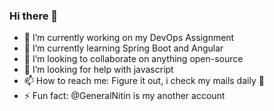 ### Hi there 👋
- 🔭 I’m currently working on my DevOps Assignment
- 🌱 I’m currently learning Spring Boot and Angular
- 👯 I’m looking to collaborate on anything open-source
- 🤔 I’m looking for help with javascript
- 📫 How to reach me: Figure it out, i check my mails daily 🤭
- ⚡ Fun fact: @GeneralNitin is my another account


<!--
**GeneralNitin/GeneralNitin** is a ✨ _special_ ✨ repository because its `README.md` (this file) appears on your GitHub profile.

Here are some ideas to get you started:

- 🔭 I’m currently working on ...
- 🌱 I’m currently learning ...
- 👯 I’m looking to collaborate on ...
- 🤔 I’m looking for help with ...
- 💬 Ask me about ...
- 📫 How to reach me: ...
- 😄 Pronouns: ...
- ⚡ Fun fact: ...
-->

